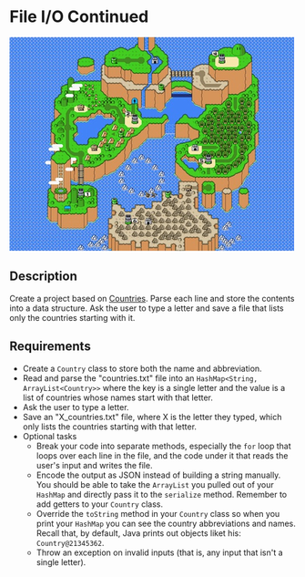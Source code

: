 # File I/O Continued

![screenshot](screenshot.jpg)

## Description

Create a project based on [Countries](../projects/Countries). Parse each line and store the contents into a data structure. Ask the user to type a letter and save a file that lists only the countries starting with it.

## Requirements

* Create a `Country` class to store both the name and abbreviation.
* Read and parse the "countries.txt" file into an `HashMap<String, ArrayList<Country>>` where the key is a single letter and the value is a list of countries whose names start with that letter.
* Ask the user to type a letter.
* Save an "X_countries.txt" file, where X is the letter they typed, which only lists the countries starting with that letter.
* Optional tasks
  * Break your code into separate methods, especially the `for` loop that loops over each line in the file, and the code under it that reads the user's input and writes the file.
  * Encode the output as JSON instead of building a string manually. You should be able to take the `ArrayList` you pulled out of your `HashMap` and directly pass it to the `serialize` method. Remember to add getters to your `Country` class.
  * Override the `toString` method in your `Country` class so when you print your `HashMap` you can see the country abbreviations and names. Recall that, by default, Java prints out objects liket his: `Country@21345362`.
  * Throw an exception on invalid inputs (that is, any input that isn't a single letter).
